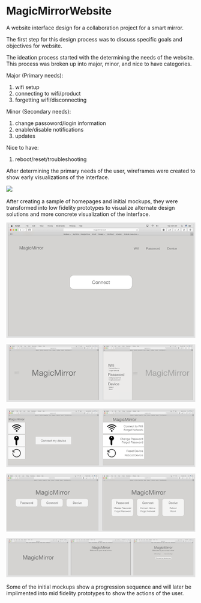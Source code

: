 # MagicMirrorWebsite
A website interface design for a collaboration project for a smart mirror.

The first step for this design process was to discuss specific goals and objectives for website. 

The ideation process started with the determining the needs of the website. This process was broken up into major, minor, and nice to have categories. 

Major (Primary needs):
1. wifi setup
2. connecting to wifi/product
3. forgetting wifi/disconnecting

Minor (Secondary needs):
1. change passoword/login information
2. enable/disable notifications
3. updates

Nice to have:
1. reboot/reset/troubleshooting

After determining the primary needs of the user, wireframes were created to show early visualizations of the interface. 

![](https://github.com/MichelePiot/MagicMirrorWebsite/blob/master/ProjectFiles/Interface%20Mockups.png)

After creating a sample of homepages and initial mockups, they were transformed into low fidelity prototypes to visualize alternate design solutions and more concrete visualization of the interface. 

![](https://github.com/MichelePiot/MagicMirrorWebsite/blob/master/ProjectFiles/Mockup1.png)

![](https://github.com/MichelePiot/MagicMirrorWebsite/blob/master/ProjectFiles/Mockup2.png)

![](https://github.com/MichelePiot/MagicMirrorWebsite/blob/master/ProjectFiles/Mockup3.png)

![](https://github.com/MichelePiot/MagicMirrorWebsite/blob/master/ProjectFiles/Mockup4.png)

![](https://github.com/MichelePiot/MagicMirrorWebsite/blob/master/ProjectFiles/Mockup5.png)

Some of the initial mockups show a progression sequence and will later be implimented into mid fidelity prototypes to show the actions of the user. 

